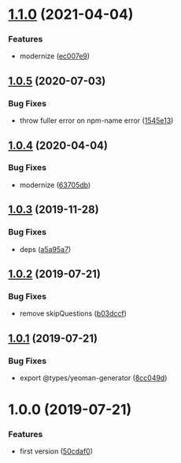 # [1.1.0](https://github.com/NaturalCycles/yeoman-lib/compare/v1.0.5...v1.1.0) (2021-04-04)


### Features

* modernize ([ec007e9](https://github.com/NaturalCycles/yeoman-lib/commit/ec007e95b72564d6a505aa8383f4128bacda3dbb))

## [1.0.5](https://github.com/NaturalCycles/yeoman-lib/compare/v1.0.4...v1.0.5) (2020-07-03)


### Bug Fixes

* throw fuller error on npm-name error ([1545e13](https://github.com/NaturalCycles/yeoman-lib/commit/1545e13e044b2a11f7b7dd4055892c0e5fa6b9ff))

## [1.0.4](https://github.com/NaturalCycles/yeoman-lib/compare/v1.0.3...v1.0.4) (2020-04-04)


### Bug Fixes

* modernize ([63705db](https://github.com/NaturalCycles/yeoman-lib/commit/63705db76beccc12757b1c1f8423dc194f1f11ec))

## [1.0.3](https://github.com/NaturalCycles/yeoman-lib/compare/v1.0.2...v1.0.3) (2019-11-28)


### Bug Fixes

* deps ([a5a95a7](https://github.com/NaturalCycles/yeoman-lib/commit/a5a95a7aeb89cd7c29c727f313a0b919f52ee0b7))

## [1.0.2](https://github.com/NaturalCycles/yeoman-lib/compare/v1.0.1...v1.0.2) (2019-07-21)


### Bug Fixes

* remove skipQuestions ([b03dccf](https://github.com/NaturalCycles/yeoman-lib/commit/b03dccf))

## [1.0.1](https://github.com/NaturalCycles/yeoman-lib/compare/v1.0.0...v1.0.1) (2019-07-21)


### Bug Fixes

* export @types/yeoman-generator ([8cc049d](https://github.com/NaturalCycles/yeoman-lib/commit/8cc049d))

# 1.0.0 (2019-07-21)


### Features

* first version ([50cdaf0](https://github.com/NaturalCycles/yeoman-lib/commit/50cdaf0))
